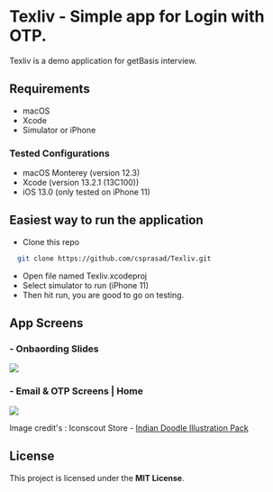 # Texliv - Simple app for Login with OTP.
Texliv is a demo application for getBasis interview.

## Requirements
- macOS
- Xcode
- Simulator or iPhone

### Tested Configurations
- macOS Monterey (version 12.3)
- Xcode (version 13.2.1 (13C100))
- iOS 13.0 (only tested on iPhone 11)

## Easiest way to run the application
- Clone this repo
 ```bash
   git clone https://github.com/csprasad/Texliv.git
```
- Open file named Texliv.xcodeproj
- Select simulator to run (iPhone 11)
- Then hit run, you are good to go on testing.

## App Screens
### - Onbaording Slides
<img src="../../blob/main/App%20Screens/App_screen_1.png"/>

### - Email & OTP Screens | Home
<img src="../../blob/main/App%20Screens/App_screen_2.png"/>



Image credit's : Iconscout Store - [Indian Doodle Illustration Pack](https://iconscout.com/illustration-pack/indian-doodle)

## License
This project is licensed under the **MIT License**.


